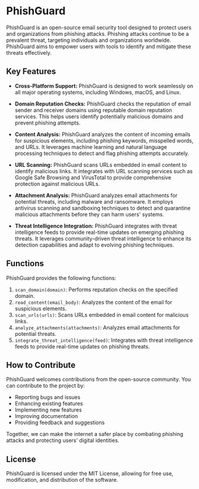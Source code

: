 # PhishGuard

PhishGuard is an open-source email security tool designed to protect users and organizations from phishing attacks. Phishing attacks continue to be a prevalent threat, targeting individuals and organizations worldwide. PhishGuard aims to empower users with tools to identify and mitigate these threats effectively.

## Key Features

- **Cross-Platform Support:** PhishGuard is designed to work seamlessly on all major operating systems, including Windows, macOS, and Linux.

- **Domain Reputation Checks:** PhishGuard checks the reputation of email sender and receiver domains using reputable domain reputation services. This helps users identify potentially malicious domains and prevent phishing attempts.

- **Content Analysis:** PhishGuard analyzes the content of incoming emails for suspicious elements, including phishing keywords, misspelled words, and URLs. It leverages machine learning and natural language processing techniques to detect and flag phishing attempts accurately.

- **URL Scanning:** PhishGuard scans URLs embedded in email content to identify malicious links. It integrates with URL scanning services such as Google Safe Browsing and VirusTotal to provide comprehensive protection against malicious URLs.

- **Attachment Analysis:** PhishGuard analyzes email attachments for potential threats, including malware and ransomware. It employs antivirus scanning and sandboxing techniques to detect and quarantine malicious attachments before they can harm users' systems.

- **Threat Intelligence Integration:** PhishGuard integrates with threat intelligence feeds to provide real-time updates on emerging phishing threats. It leverages community-driven threat intelligence to enhance its detection capabilities and adapt to evolving phishing techniques.

## Functions

PhishGuard provides the following functions:

1. `scan_domain(domain)`: Performs reputation checks on the specified domain.
2. `read_content(email_body)`: Analyzes the content of the email for suspicious elements.
3. `scan_urls(urls)`: Scans URLs embedded in email content for malicious links.
4. `analyze_attachments(attachments)`: Analyzes email attachments for potential threats.
5. `integrate_threat_intelligence(feed)`: Integrates with threat intelligence feeds to provide real-time updates on phishing threats.

## How to Contribute

PhishGuard welcomes contributions from the open-source community. You can contribute to the project by:

- Reporting bugs and issues
- Enhancing existing features
- Implementing new features
- Improving documentation
- Providing feedback and suggestions

Together, we can make the internet a safer place by combating phishing attacks and protecting users' digital identities.

## License

PhishGuard is licensed under the MIT License, allowing for free use, modification, and distribution of the software.
